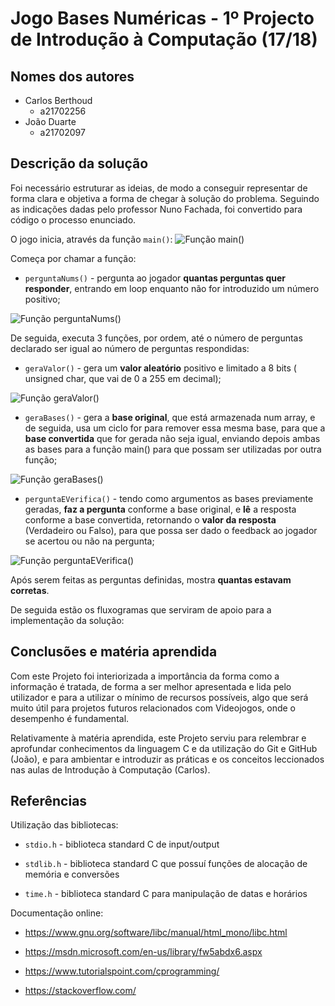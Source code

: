 # Jogo Bases Numéricas - 1º Projecto de Introdução à Computação (17/18)

## Nomes dos autores

* Carlos Berthoud
  - a21702256
* João Duarte
  - a21702097

## Descrição da solução

Foi necessário estruturar as ideias, de modo a conseguir representar de forma clara e objetiva a forma de chegar à solução do problema.
Seguindo as indicações dadas pelo professor Nuno Fachada, foi convertido para código o processo  enunciado.

O jogo inicia, através da função `main()`:
![Função main()](Funcao_main.svg "Função main()")

Começa por chamar a função:

* `perguntaNums()` - pergunta ao jogador **quantas perguntas quer responder**, entrando em loop enquanto não for introduzido um número positivo;

![Função perguntaNums()](Funcao_perguntaNums.svg "Função perguntaNums()")

De seguida, executa 3 funções, por ordem, até o número de perguntas declarado ser igual ao número de perguntas respondidas:

* `geraValor()` - gera um **valor aleatório** positivo e limitado a 8 bits ( unsigned char, que vai de 0 a 255 em decimal);

![Função geraValor()](Funcao_geraValor.svg "Função geraValor()")

* `geraBases()` - gera a **base original**, que está armazenada num array, e de seguida, usa um ciclo for para remover essa mesma base, para que a **base convertida** que for gerada não seja igual, enviando depois ambas as bases para a função main() para que possam ser utilizadas por outra função;

![Função geraBases()](Funcao_geraBases.svg "Função geraBases()")

* `perguntaEVerifica()` - tendo como argumentos as bases previamente geradas, **faz a pergunta** conforme a base original, e **lê** a resposta conforme a base convertida, retornando o **valor da resposta** (Verdadeiro ou Falso), para que possa ser dado o feedback ao jogador se acertou ou não na pergunta;

![Função perguntaEVerifica()](Funcao_perguntaEVerifica.svg "Função perguntaEVerifica()")

Após serem feitas as perguntas definidas, mostra **quantas estavam corretas**.

De seguida estão os fluxogramas que serviram de apoio para a implementação da solução:

## Conclusões e matéria aprendida

Com este Projeto foi interiorizada a importância da forma como a informação é tratada, de forma a ser melhor apresentada e lida pelo utilizador e para a utilizar o mínimo de recursos possíveis, algo que será muito útil para projetos futuros relacionados com Videojogos, onde o desempenho é fundamental.

Relativamente à matéria aprendida, este Projeto serviu para relembrar e aprofundar conhecimentos da linguagem C e da utilização do Git e GitHub (João), e para ambientar e introduzir as práticas e os conceitos leccionados nas aulas de Introdução à Computação (Carlos).

## Referências

Utilização das bibliotecas:

* `stdio.h` - biblioteca standard C de input/output

* `stdlib.h` - biblioteca standard C que possuí funções de alocação de memória e conversões

* `time.h` - biblioteca standard C para manipulação de datas e horários

Documentação online:

* https://www.gnu.org/software/libc/manual/html_mono/libc.html

* https://msdn.microsoft.com/en-us/library/fw5abdx6.aspx

* https://www.tutorialspoint.com/cprogramming/

* https://stackoverflow.com/